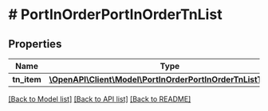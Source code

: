 # # PortInOrderPortInOrderTnList

## Properties

Name | Type | Description | Notes
------------ | ------------- | ------------- | -------------
**tn_item** | [**\OpenAPI\Client\Model\PortInOrderPortInOrderTnListTnItem[]**](PortInOrderPortInOrderTnListTnItem.md) |  | [optional]

[[Back to Model list]](../../README.md#models) [[Back to API list]](../../README.md#endpoints) [[Back to README]](../../README.md)
